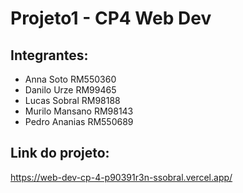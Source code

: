 # Projeto1 - CP4 Web Dev

## Integrantes:

- Anna Soto RM550360
- Danilo Urze RM99465
- Lucas Sobral RM98188
- Murilo Mansano RM98143
- Pedro Ananias RM550689

## Link do projeto:

https://web-dev-cp-4-p90391r3n-ssobral.vercel.app/
